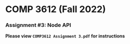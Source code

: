 # COMP 3612 (Fall 2022)
### Assignment #3: Node API

**Please view `COMP3612 Assignment 3.pdf` for instructions**

  

